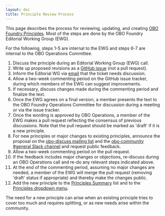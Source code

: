 ```yaml
---
layout: doc
title: Principle Review Process
---
```


This page describes the process for reviewing, updating, and creating [OBO Foundry Principles](http://obofoundry.github.io/principles/fp-000-summary.html). Most of the steps are done by the OBO Foundry Editorial Working Group (EWG).

For the following, steps 1-5 are internal to the EWG and steps 6-7 are internal to the OBO Operations Committee. 

1. Discuss the principle during an Editorial Working Group (EWG) call.
2. Write up proposed revisions as a [GitHub issue](https://github.com/OBOFoundry/OBOFoundry.github.io/issues/new?assignees=nataled&labels=attn%3A+Editorial+WG&projects=&template=obo-foundry-principles.md&title=Principle+%23%3CENTER+NUMBER+HERE%3E+%22%3CENTER+NAME+HERE%3E%22) (not a pull request).
3. Inform the Editorial WG via [email](mailto:obo-foundry-editorial-working-group@googlegroups.com) that the ticket needs discussion.
4. Allow a two-week commenting period on the GitHub issue tracker, during which members of the EWG can suggest improvements.
5. If necessary, discuss changes made during the commenting period and finalize the text.
6. Once the EWG agrees on a final version, a member presents the text to the OBO Foundry Operations Committee for discussion during a meeting or via the issue tracker.
7. Once the wording is approved by OBO Operations, a member of the EWG makes a pull request reflecting the consensus of previous discussions. Note that the pull request should be marked as 'draft' if it is a new principle.
8. For new principles or major changes to existing principles, announce the proposal on the [obo-discuss mailing list](mailto:obo-discuss@googlegroups.com) and the [obo-community #general Slack channel](https://join.slack.com/t/obo-communitygroup/shared_invite/zt-1oq48ttk7-kKo0i6TwntYtAq~Jcjjg4g) and request public feedback.
9. Allow a two-week commenting period on the pull request.
10. If the feedback includes major changes or objections, re-discuss during an OBO Operations call and re-do any relevant steps indicated above.
11. At the end of the commenting period, assuming no major changes are needed, a member of the EWG will merge the pull request (removing 'draft' status if appropriate) and thereby make the changes public.
12. Add the new principle to the [Principles Summary](https://github.com/OBOFoundry/OBOFoundry.github.io/blob/master/principles/fp-000-summary.md) list and to the [Principles dropdown menu](https://github.com/OBOFoundry/OBOFoundry.github.io/blob/master/principles/all.yml).

The need for a new principle can arise when an existing principle tries to cover too much and requires splitting, or as new needs arise within the community.
